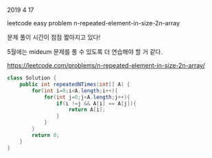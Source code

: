 2019 4 17

leetcode easy problem n-repeated-element-in-size-2n-array

문제 풀이 시간이 점점 짧아지고 있다!

5월에는 mideum 문제를 풀 수 있도록 더 연습해야 할 거 같다.

https://leetcode.com/problems/n-repeated-element-in-size-2n-array/

```java
class Solution {
    public int repeatedNTimes(int[] A) {
        for(int i=0;i<A.length;i++){
            for(int j=0;j<A.length;j++){
                if(i !=j && A[i] == A[j]){
                    return A[i];
                }
            }
        }
        return 0;
    }
}
```



